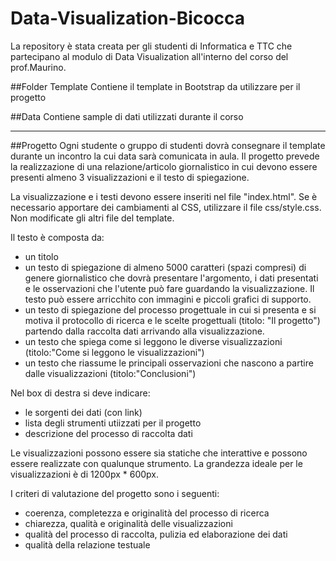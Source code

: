 # Data-Visualization-Bicocca

La repository è stata creata per gli studenti di Informatica e TTC che partecipano al modulo di Data Visualization  all'interno del corso del prof.Maurino.

##Folder Template
Contiene il template in Bootstrap da utilizzare per il progetto

##Data
Contiene sample di dati utilizzati durante il corso

----------

##Progetto
Ogni studente o gruppo di studenti dovrà consegnare il template durante un incontro la cui data sarà comunicata in aula. 
Il progetto prevede la realizzazione di una relazione/articolo giornalistico in cui devono essere presenti almeno 3 visualizzazioni e il testo di spiegazione.

La visualizzazione e i testi devono essere inseriti nel file "index.html". Se è necessario apportare dei cambiamenti al CSS, utilizzare il file css/style.css. Non modificate gli altri file del template. 

Il testo è composta da: 
* un titolo
* un testo di spiegazione di almeno 5000 caratteri (spazi compresi) di genere giornalistico che dovrà presentare l'argomento, i dati presentati e le osservazioni che l'utente può fare guardando la visualizzazione. Il testo può essere arricchito con immagini e piccoli grafici di supporto. 
* un testo di spiegazione del processo progettuale in cui si presenta e si motiva il protocollo di ricerca e le scelte progettuali (titolo: "Il progetto") partendo dalla raccolta dati arrivando alla visualizzazione. 
* un testo che spiega come si leggono le diverse visualizzazioni (titolo:"Come si leggono le visualizzazioni")
* un testo che riassume le principali osservazioni che nascono a partire dalle visualizzazioni (titolo:"Conclusioni")

Nel box di destra si deve indicare:
* le sorgenti dei dati (con link)
* lista degli strumenti utiizzati per il progetto
* descrizione del processo di raccolta dati


Le visualizzazioni possono essere sia statiche che interattive e possono essere realizzate con qualunque strumento.
La grandezza ideale per le visualizzazioni è di 1200px * 600px.


I criteri di valutazione del progetto sono i seguenti:
* coerenza, completezza e originalità del processo di ricerca
* chiarezza, qualità e originalità delle visualizzazioni
* qualità del processo di raccolta, pulizia ed elaborazione dei dati
* qualità della relazione testuale




